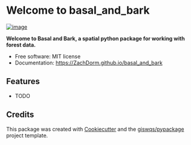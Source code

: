 # Welcome to basal_and_bark


[![image](https://img.shields.io/pypi/v/basal_and_bark.svg)](https://pypi.python.org/pypi/basal_and_bark)


**Welcome to Basal and Bark, a spatial python package for working with forest data.**


-   Free software: MIT license
-   Documentation: <https://ZachDorm.github.io/basal_and_bark>
    

## Features

-   TODO

## Credits

This package was created with [Cookiecutter](https://github.com/cookiecutter/cookiecutter) and the [giswqs/pypackage](https://github.com/giswqs/pypackage) project template.
